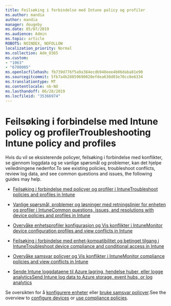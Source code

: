 ```yaml
---
title: Feilsøking i forbindelse med Intune policy og profiler
ms.author: mandia
author: mandia
manager: dougeby
ms.date: 05/07/2019
ms.audience: Admin
ms.topic: article
ROBOTS: NOINDEX, NOFOLLOW
localization_priority: Normal
ms.collection: Adm_O365
ms.custom:
- "1063"
- "6700005"
ms.openlocfilehash: fb739d776f5a9a384ecdb948eee4b06daba81e90
ms.sourcegitcommit: 5fb7a4b28859690020efdea630d03e70cc0e6334
ms.translationtype: MT
ms.contentlocale: nb-NO
ms.lasthandoff: 06/28/2019
ms.locfileid: "35366974"
---
```

# <a name="troubleshooting-intune-policy-and-profiles"></a><span data-ttu-id="13e8b-102">Feilsøking i forbindelse med Intune policy og profiler</span><span class="sxs-lookup"><span data-stu-id="13e8b-102">Troubleshooting Intune policy and profiles</span></span>

<span data-ttu-id="13e8b-103">Hvis du vil se eksisterende policyer, feilsøking i forbindelse med konflikter, se gjennom loggdata og se vanlige spørsmål og problemer, kan det hjelpe veiledningene nedenfor.</span><span class="sxs-lookup"><span data-stu-id="13e8b-103">To see existing policies, troubleshoot conflicts, review log data, and see common questions and issues, the following guides may help.</span></span>

- [<span data-ttu-id="13e8b-104">Feilsøking i forbindelse med policyer og profiler i Intune</span><span class="sxs-lookup"><span data-stu-id="13e8b-104">Troubleshoot policies and profiles in Intune</span></span>](https://docs.microsoft.com/intune/troubleshoot-policies-in-microsoft-intune)

- [<span data-ttu-id="13e8b-105">Vanlige spørsmål, problemer og løsninger med retningslinjer for enheten og profiler i Intune</span><span class="sxs-lookup"><span data-stu-id="13e8b-105">Common questions, issues, and resolutions with device policies and profiles in Intune</span></span>](https://docs.microsoft.com/intune/device-profile-troubleshoot)

- [<span data-ttu-id="13e8b-106">Overvåke enhetsprofiler konfigurasjon og Vis konflikter i Intune</span><span class="sxs-lookup"><span data-stu-id="13e8b-106">Monitor device configuration profiles and view conflicts in Intune</span></span>](https://docs.microsoft.com/intune/device-profile-monitor)

- [<span data-ttu-id="13e8b-107">Feilsøking i forbindelse med enhet-kompatibilitet og betinget tilgang i Intune</span><span class="sxs-lookup"><span data-stu-id="13e8b-107">Troubleshoot device compliance and conditional access in Intune</span></span>](https://docs.microsoft.com/intune/troubleshoot-conditional-access)

- [<span data-ttu-id="13e8b-108">Overvåke samsvar policyer og Vis konflikter i Intune</span><span class="sxs-lookup"><span data-stu-id="13e8b-108">Monitor compliance policies and view conflicts in Intune</span></span>](https://docs.microsoft.com/intune/compliance-policy-monitor)

- [<span data-ttu-id="13e8b-109">Sende Intune loggdataene til Azure lagring, hendelse huber, eller logge analytics</span><span class="sxs-lookup"><span data-stu-id="13e8b-109">Send Intune log data to Azure storage, event hubs, or log analytics</span></span>](https://docs.microsoft.com/intune/review-logs-using-azure-monitor)

<span data-ttu-id="13e8b-110">Se oversikten for å [konfigurere enheter](https://docs.microsoft.com/intune/device-profiles) eller [bruke samsvar policyer](https://docs.microsoft.com/intune/device-compliance-get-started).</span><span class="sxs-lookup"><span data-stu-id="13e8b-110">See the overview to [configure devices](https://docs.microsoft.com/intune/device-profiles) or [use compliance policies](https://docs.microsoft.com/intune/device-compliance-get-started).</span></span>